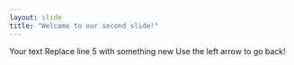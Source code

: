 ```yaml
---
layout: slide
title: "Welcome to our second slide!"
---
```

Your text Replace line 5 with something new
Use the left arrow to go back!
